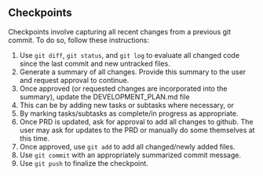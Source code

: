 ## Checkpoints

Checkpoints involve capturing all recent changes from a previous git commit. To do so, follow these instructions:
1. Use `git diff`, `git status`, and `git log` to evaluate all changed code since the last commit and new untracked files.
2. Generate a summary of all changes. Provide this summary to the user and request approval to continue.
3. Once approved (or requested changes are incorporated into the summary), update the DEVELOPMENT_PLAN.md file
  1. This can be by adding new tasks or subtasks where necessary, or
  2. By marking tasks/subtasks as complete/in progress as appropriate.
4. Once PRD is updated, ask for approval to add all changes to github. The user may ask for updates to the PRD or manually do some themselves at this time.
5. Once approved, use `git add` to add all changed/newly added files.
6. Use `git commit` with an appropriately summarized commit message.
7. Use `git push` to finalize the checkpoint.
